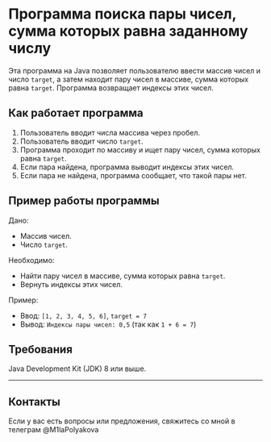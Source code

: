 # Программа поиска пары чисел, сумма которых равна заданному числу

Эта программа на Java позволяет пользователю ввести массив чисел и число `target`, а затем находит пару чисел в массиве, сумма которых равна `target`. Программа возвращает индексы этих чисел.

## Как работает программа

1. Пользователь вводит числа массива через пробел.
2. Пользователь вводит число `target`.
3. Программа проходит по массиву и ищет пару чисел, сумма которых равна `target`.
4. Если пара найдена, программа выводит индексы этих чисел.
5. Если пара не найдена, программа сообщает, что такой пары нет.

## Пример работы программы

Дано:
- Массив чисел.
- Число `target`.

Необходимо:
- Найти пару чисел в массиве, сумма которых равна `target`.
- Вернуть индексы этих чисел.

Пример:
- Ввод: `[1, 2, 3, 4, 5, 6]`, `target = 7`
- Вывод: `Индексы пары чисел: 0,5` (так как `1 + 6 = 7`)

## Требования 
Java Development Kit (JDK) 8 или выше.

---
   
## Контакты
Если у вас есть вопросы или предложения, свяжитесь со мной в телеграм @M1laPolyakova
